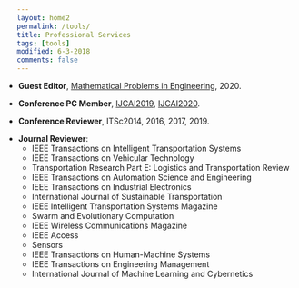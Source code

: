 ```yaml
---
layout: home2
permalink: /tools/
title: Professional Services
tags: [tools]
modified: 6-3-2018
comments: false
---
```


<ul style="padding-left:3px;">

<li>	    
<p>
<b>Guest Editor</b>, <a href="https://ieeexplore.ieee.org/document/8952783" target="_blank"> Mathematical Problems in Engineering</a>, 2020.
</p>	    
</li>
	    
<li>	    
<p>
<b>Conference PC Member</b>, <a href="https://ieeexplore.ieee.org/document/8952783" target="_blank"> IJCAI2019</a>, <a href="https://ieeexplore.ieee.org/document/8952783" target="_blank"> IJCAI2020</a>.
</p>	    
</li>

<li>	    
<p>
<b>Conference Reviewer</b>, ITSc2014, 2016, 2017, 2019.
</p>	    
</li>

<li>	    
<b>Journal Reviewer</b>:
	<ul>
	<li> IEEE Transactions on Intelligent Transportation Systems
	</li>
	<li> IEEE Transactions on Vehicular Technology
	</li>
	<li> Transportation Research Part E: Logistics and Transportation Review
	</li>
	<li> IEEE Transactions on Automation Science and Engineering
	</li>
	<li> IEEE Transactions on Industrial Electronics
	</li>
	<li> International Journal of Sustainable Transportation
	</li>
	<li> IEEE Intelligent Transportation Systems Magazine
	</li>
	<li> Swarm and  Evolutionary Computation
	</li>
	<li> IEEE Wireless Communications Magazine
	</li>
	<li> IEEE Access
	</li>
	<li> Sensors
	</li>
	<li> IEEE Transactions on Human-Machine Systems
	</li>
	<li> IEEE Transactions on Engineering Management
	</li>
	<li> International Journal of Machine Learning and Cybernetics
	</li>
	</ul>
</li>

</ul>

